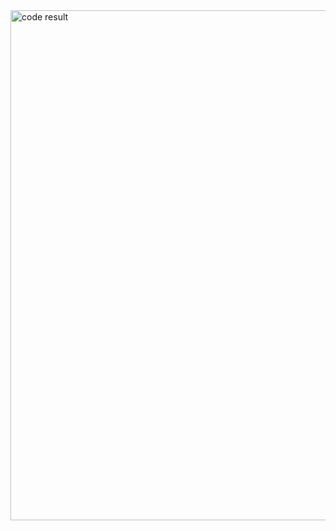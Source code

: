<img width="816" alt="code result" src="https://github.com/MihaelaGuja/Popular-collections-with-flex-box/assets/104502298/9b392849-18b4-46ed-b87d-9493dd089ff3">
